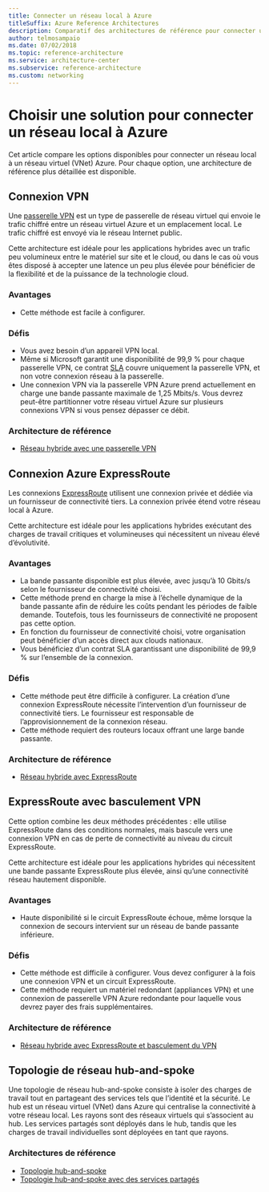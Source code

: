 ```yaml
---
title: Connecter un réseau local à Azure
titleSuffix: Azure Reference Architectures
description: Comparatif des architectures de référence pour connecter un réseau local à Azure.
author: telmosampaio
ms.date: 07/02/2018
ms.topic: reference-architecture
ms.service: architecture-center
ms.subservice: reference-architecture
ms.custom: networking
---
```


# <a name="choose-a-solution-for-connecting-an-on-premises-network-to-azure"></a>Choisir une solution pour connecter un réseau local à Azure

Cet article compare les options disponibles pour connecter un réseau local à un réseau virtuel (VNet) Azure. Pour chaque option, une architecture de référence plus détaillée est disponible.

## <a name="vpn-connection"></a>Connexion VPN

Une [passerelle VPN](/azure/vpn-gateway/vpn-gateway-about-vpngateways) est un type de passerelle de réseau virtuel qui envoie le trafic chiffré entre un réseau virtuel Azure et un emplacement local. Le trafic chiffré est envoyé via le réseau Internet public.

Cette architecture est idéale pour les applications hybrides avec un trafic peu volumineux entre le matériel sur site et le cloud, ou dans le cas où vous êtes disposé à accepter une latence un peu plus élevée pour bénéficier de la flexibilité et de la puissance de la technologie cloud.

### <a name="benefits"></a>Avantages

- Cette méthode est facile à configurer.

### <a name="challenges"></a>Défis

- Vous avez besoin d’un appareil VPN local.
- Même si Microsoft garantit une disponibilité de 99,9 % pour chaque passerelle VPN, ce contrat [SLA](https://azure.microsoft.com/support/legal/sla/vpn-gateway/) couvre uniquement la passerelle VPN, et non votre connexion réseau à la passerelle.
- Une connexion VPN via la passerelle VPN Azure prend actuellement en charge une bande passante maximale de 1,25 Mbits/s. Vous devrez peut-être partitionner votre réseau virtuel Azure sur plusieurs connexions VPN si vous pensez dépasser ce débit.

### <a name="reference-architecture"></a>Architecture de référence

- [Réseau hybride avec une passerelle VPN](./vpn.md)

<!-- markdownlint-disable MD024 -->

## <a name="azure-expressroute-connection"></a>Connexion Azure ExpressRoute

Les connexions [ExpressRoute](/azure/expressroute/) utilisent une connexion privée et dédiée via un fournisseur de connectivité tiers. La connexion privée étend votre réseau local à Azure.

Cette architecture est idéale pour les applications hybrides exécutant des charges de travail critiques et volumineuses qui nécessitent un niveau élevé d’évolutivité.

### <a name="benefits"></a>Avantages

- La bande passante disponible est plus élevée, avec jusqu’à 10 Gbits/s selon le fournisseur de connectivité choisi.
- Cette méthode prend en charge la mise à l’échelle dynamique de la bande passante afin de réduire les coûts pendant les périodes de faible demande. Toutefois, tous les fournisseurs de connectivité ne proposent pas cette option.
- En fonction du fournisseur de connectivité choisi, votre organisation peut bénéficier d’un accès direct aux clouds nationaux.
- Vous bénéficiez d’un contrat SLA garantissant une disponibilité de 99,9 % sur l’ensemble de la connexion.

### <a name="challenges"></a>Défis

- Cette méthode peut être difficile à configurer. La création d’une connexion ExpressRoute nécessite l’intervention d’un fournisseur de connectivité tiers. Le fournisseur est responsable de l’approvisionnement de la connexion réseau.
- Cette méthode requiert des routeurs locaux offrant une large bande passante.

### <a name="reference-architecture"></a>Architecture de référence

- [Réseau hybride avec ExpressRoute](./expressroute.md)

## <a name="expressroute-with-vpn-failover"></a>ExpressRoute avec basculement VPN

Cette option combine les deux méthodes précédentes : elle utilise ExpressRoute dans des conditions normales, mais bascule vers une connexion VPN en cas de perte de connectivité au niveau du circuit ExpressRoute.

Cette architecture est idéale pour les applications hybrides qui nécessitent une bande passante ExpressRoute plus élevée, ainsi qu’une connectivité réseau hautement disponible.

### <a name="benefits"></a>Avantages

- Haute disponibilité si le circuit ExpressRoute échoue, même lorsque la connexion de secours intervient sur un réseau de bande passante inférieure.

### <a name="challenges"></a>Défis

- Cette méthode est difficile à configurer. Vous devez configurer à la fois une connexion VPN et un circuit ExpressRoute.
- Cette méthode requiert un matériel redondant (appliances VPN) et une connexion de passerelle VPN Azure redondante pour laquelle vous devrez payer des frais supplémentaires.

### <a name="reference-architecture"></a>Architecture de référence

- [Réseau hybride avec ExpressRoute et basculement du VPN](./expressroute-vpn-failover.md)

<!-- markdownlint-disable MD024 -->

## <a name="hub-spoke-network-topology"></a>Topologie de réseau hub-and-spoke

Une topologie de réseau hub-and-spoke consiste à isoler des charges de travail tout en partageant des services tels que l’identité et la sécurité. Le hub est un réseau virtuel (VNet) dans Azure qui centralise la connectivité à votre réseau local. Les rayons sont des réseaux virtuels qui s’associent au hub. Les services partagés sont déployés dans le hub, tandis que les charges de travail individuelles sont déployées en tant que rayons.

### <a name="reference-architectures"></a>Architectures de référence

- [Topologie hub-and-spoke](./hub-spoke.md)
- [Topologie hub-and-spoke avec des services partagés](./shared-services.md)
